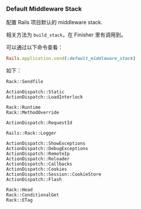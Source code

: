 
### Default Middleware Stack

配置 Rails 项目默认的 middleware stack.

相关方法为 `build_stack`，在 Finisher 里有调用到。

可以通过以下命令查看：

```ruby
Rails.application.send(:default_middleware_stack)
```

如下：

```
Rack::Sendfile

ActionDispatch::Static
ActionDispatch::LoadInterlock

Rack::Runtime
Rack::MethodOverride

ActionDispatch::RequestId

Rails::Rack::Logger

ActionDispatch::ShowExceptions
ActionDispatch::DebugExceptions
ActionDispatch::RemoteIp
ActionDispatch::Reloader
ActionDispatch::Callbacks
ActionDispatch::Cookies
ActionDispatch::Session::CookieStore
ActionDispatch::Flash

Rack::Head
Rack::ConditionalGet
Rack::ETag
```
